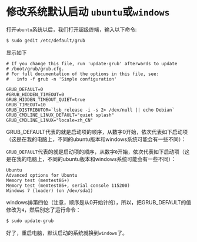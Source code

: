 # 修改系统默认启动 `ubuntu`或`windows`

打开`ubuntu`系统以后，我们打开超级终端，输入以下命令:         

```bash
$ sudo gedit /etc/default/grub
```

显示如下         
```
# If you change this file, run 'update-grub' afterwards to update
# /boot/grub/grub.cfg.
# For full documentation of the options in this file, see:
#   info -f grub -n 'Simple configuration'

GRUB_DEFAULT=0
#GRUB_HIDDEN_TIMEOUT=0
GRUB_HIDDEN_TIMEOUT_QUIET=true
GRUB_TIMEOUT=10
GRUB_DISTRIBUTOR=`lsb_release -i -s 2> /dev/null || echo Debian`
GRUB_CMDLINE_LINUX_DEFAULT="quiet splash"
GRUB_CMDLINE_LINUX="locale=zh_CN"
```
GRUB_DEFAULT代表的就是启动项的顺序，从数字0开始，依次代表如下启动项（这是在我的电脑上，不同的ubuntu版本和windows系统可能会有一些不同）：            

`GRUB_DEFAULT`代表的就是启动项的顺序，从数字`0`开始，依次代表如下启动项（这是在我的电脑上，不同的ubuntu版本和windows系统可能会有一些不同）：         
```
Ubuntu
Advanced options for Ubuntu
Memory test (memtest86+)
Memory test (memtest86+, serial console 115200)
Windows 7 (loader) (on /dev/sda1)
```
windows排第四位（注意，顺序是从0开始计的），所以，把GRUB_DEFAULT的值修改为`4`，然后别忘了运行命令：           

```bash
$ sudo update-grub
```
好了，重启电脑，默认启动的系统就换到`windows`了。       
